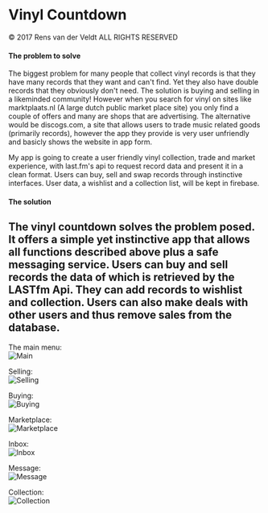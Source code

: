 # Vinyl Countdown
© 2017 Rens van der Veldt ALL RIGHTS RESERVED
#### The problem to solve
The biggest problem for many people that collect vinyl records is that they have many records that they want and can't find. Yet they also have double records that they obviously don't 
need. The solution is buying and selling in a likeminded community! However when you search for vinyl on sites like marktplaats.nl (A large dutch public market place site) you only find 
a couple of offers and many are shops that are advertising. The alternative would be discogs.com, a site that allows users to trade music related goods (primarily records), however the 
app they provide is very user unfriendly and basicly shows the website in app form.

My app is going to create a user friendly vinyl collection, trade and market experience, with last.fm's api to request record data and present it in a clean format. Users can buy, sell 
and swap records through instinctive interfaces. User data, a wishlist and a collection list, will be kept in firebase.

#### The solution

The vinyl countdown solves the problem posed. It offers a simple yet instinctive app that allows all functions described above plus a safe messaging service. 
Users can buy and sell records the data of which is retrieved by the LASTfm Api. They can add records to wishlist and collection. Users can also make deals with other users and thus remove sales from the database.
--
The main menu:</br>
![Main](https://github.com/Bakenbraad/mprog_final/blob/master/doc/mainmenu.png)

Selling:</br>
![Selling](https://github.com/Bakenbraad/mprog_final/blob/master/doc/selling.png)

Buying:</br>
![Buying](https://github.com/Bakenbraad/mprog_final/blob/master/doc/buying.png)

Marketplace:</br>
![Marketplace](https://github.com/Bakenbraad/mprog_final/blob/master/doc/marketplaceApp.png)

Inbox:</br>
![Inbox](https://github.com/Bakenbraad/mprog_final/blob/master/doc/inbox.png)

Message:</br>
![Message](https://github.com/Bakenbraad/mprog_final/blob/master/doc/message.png)

Collection:</br>
![Collection](https://github.com/Bakenbraad/mprog_final/blob/master/doc/collection.png)

